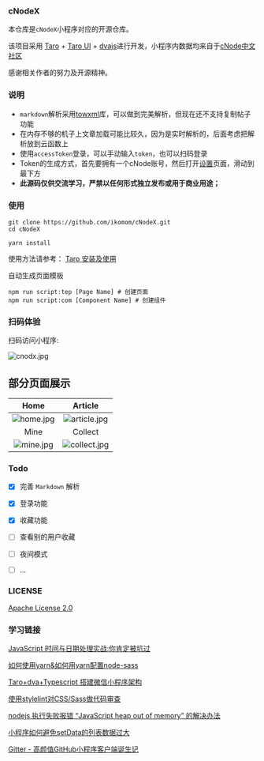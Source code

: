 ### cNodeX

本仓库是`cNodeX`小程序对应的开源仓库。

该项目采用 [Taro](https://taro.aotu.io/) + [Taro UI](https://taro-ui.aotu.io)  + [dvajs](https://dvajs.com/)进行开发，小程序内数据均来自于[cNode中文社区](https://cnodejs.org/api)


感谢相关作者的努力及开源精神。

### 说明

- `markdown`解析采用[towxml](https://github.com/sbfkcel/towxml)库，可以做到完美解析，但现在还不支持复制帖子功能
- 在内存不够的机子上文章加载可能比较久，因为是实时解析的，后面考虑把解析放到云函数上
- 使用`accessToken`登录，可以手动输入`token`，也可以扫码登录
- Token的生成方式，首先要拥有一个cNode账号，然后打开[设置](https://cnodejs.org/setting)页面，滑动到最下方
- **此源码仅供交流学习，严禁以任何形式独立发布或用于商业用途；**

### 使用

``` 
git clone https://github.com/ikomom/cNodeX.git
cd cNodeX

yarn install
```

使用方法请参考：
[Taro 安装及使用](https://nervjs.github.io/taro/docs/GETTING-STARTED.html)

自动生成页面模板
```
npm run script:tep [Page Name] # 创建页面
npm run script:com [Component Name] # 创建组件
```

### 扫码体验

扫码访问小程序:

![cnodx.jpg](http://static.cnodejs.org/FqikScgjjV9VQEfdrrGcHlqmpGJA)

## 部分页面展示
|Home|Article|
| :---: | :---: |
|![home.jpg](http://static.cnodejs.org/FhKPY5SYlf04TobXFkNh9KYh7kVY) | ![article.jpg](http://static.cnodejs.org/FuVoTaevwukmtJh1RijzpVNdo3DQ) | 
|Mine|Collect|
|![mine.jpg](http://static.cnodejs.org/Fj59StDJOdpBkEudKqeRkB3sn-yq) | ![collect.jpg](http://static.cnodejs.org/FjwKG9zjWR547dQBYcOMQ9iAVCml)|

### Todo

- [x] 完善 `Markdown` 解析
- [x] 登录功能
- [x] 收藏功能
- [ ] 查看别的用户收藏
- [ ] 夜间模式
- [ ] ...


### LICENSE

[Apache License 2.0](./LICENSE)

### 学习链接

[JavaScript 时间与日期处理实战:你肯定被坑过](https://segmentfault.com/a/1190000007581722)

[如何使用yarn&如何用yarn配置node-sass](https://www.jianshu.com/p/b37aa202da5c)

[Taro+dva+Typescript 搭建微信小程序架构](https://segmentfault.com/a/1190000019914194)

[使用stylelint对CSS/Sass做代码审查](https://www.cnblogs.com/exhuasted/p/6185887.html)

[nodejs 执行失败报错 “JavaScript heap out of memory” 的解决办法](https://lzw.me/a/angular-javascript-heap-out-of-memory.html)

[小程序如何避免setData的列表数据过大](https://www.cnblogs.com/xuhuang/p/10606499.html)

[Gitter - 高颜值GitHub小程序客户端诞生记](https://juejin.im/post/5c4c738ce51d4525211c129b#heading-0)
